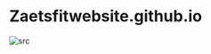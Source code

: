 # Zaetsfitwebsite.github.io
![src](https://user-images.githubusercontent.com/54208491/97120838-c5cff800-1722-11eb-93df-fc08240a5eb1.png)
